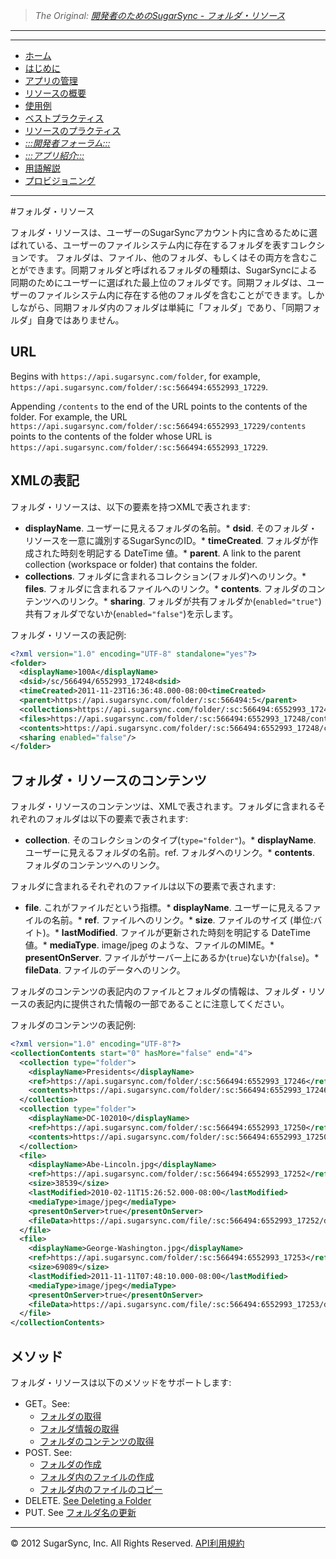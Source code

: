 > *The Original: [開発者のためのSugarSync - フォルダ・リソース](https://www.sugarsync.com/dev/api/folder-resource.html)*

---

---

* [ホーム](/target/dev/home.md)
* [はじめに](/target/dev/getting-started.md)
* [アプリの管理](/target/dev/managing-apps.md)
* [リソースの概要](/target/dev/resources.md)
* [使用例](/target/dev/using-api.md)
* [ベストプラクティス](/target/dev/best-practices.md)
* [リソースのプラクティス](/target/dev/api/resource-ref.md)
* [*:::開発者フォーラム:::*](http://groups.google.com/a/developers.sugarsync.com/group/platform-api/subscribe)
* [*:::アプリ紹介:::*](https://www.sugarsync.com/partners/)
* [用語解説](/target/dev/glossary.md)
* [プロビジョニング](/target/dev/dev-provisioning.md)

---

#フォルダ・リソース

フォルダ・リソースは、ユーザーのSugarSyncアカウント内に含めるために選ばれている、ユーザーのファイルシステム内に存在するフォルダを表すコレクションです。
フォルダは、ファイル、他のフォルダ、もしくはその両方を含むことができます。同期フォルダと呼ばれるフォルダの種類は、SugarSyncによる同期のためにユーザーに選ばれた最上位のフォルダです。同期フォルダは、ユーザーのファイルシステム内に存在する他のフォルダを含むことができます。しかしながら、同期フォルダ内のフォルダは単純に「フォルダ」であり、「同期フォルダ」自身ではありません。

## URL

Begins with `https://api.sugarsync.com/folder`, for example, `https://api.sugarsync.com/folder/:sc:566494:6552993_17229`.

Appending `/contents` to the end of the URL points to the contents of the folder. For example, the URL `https://api.sugarsync.com/folder/:sc:566494:6552993_17229/contents` points to the contents of the folder whose URL is `https://api.sugarsync.com/folder/:sc:566494:6552993_17229`.

## XMLの表記

フォルダ・リソースは、以下の要素を持つXMLで表されます:

* **displayName**. ユーザーに見えるフォルダの名前。* **dsid**. そのフォルダ・リソースを一意に識別するSugarSyncのID。* **timeCreated**. フォルダが作成された時刻を明記する DateTime 値。* **parent**. A link to the parent collection (workspace or folder) that contains the folder.
* **collections**. フォルダに含まれるコレクション(フォルダ)へのリンク。* **files**. フォルダに含まれるファイルへのリンク。* **contents**. フォルダのコンテンツへのリンク。* **sharing**. フォルダが共有フォルダか(`enabled="true"`)共有フォルダでないか(`enabled="false"`)を示します。

フォルダ・リソースの表記例:

```xml
<?xml version="1.0" encoding="UTF-8" standalone="yes"?>
<folder>
  <displayName>100A</displayName>
  <dsid>/sc/566494/6552993_17248<dsid>
  <timeCreated>2011-11-23T16:36:48.000-08:00<timeCreated>
  <parent>https://api.sugarsync.com/folder/:sc:566494:5</parent>
  <collections>https://api.sugarsync.com/folder/:sc:566494:6552993_17248/contents?type=folder</collections>
  <files>https://api.sugarsync.com/folder/:sc:566494:6552993_17248/contents?type=file</files>
  <contents>https://api.sugarsync.com/folder/:sc:566494:6552993_17248/contents</contents>
  <sharing enabled="false"/>
</folder>
```

## フォルダ・リソースのコンテンツ

フォルダ・リソースのコンテンツは、XMLで表されます。フォルダに含まれるそれぞれのフォルダは以下の要素で表されます:

* **collection**. そのコレクションのタイプ(`type="folder"`)。* **displayName**. ユーザーに見えるフォルダの名前。ref. フォルダへのリンク。* **contents**. フォルダのコンテンツへのリンク。

フォルダに含まれるそれぞれのファイルは以下の要素で表されます:

* **file**. これがファイルだという指標。* **displayName**. ユーザーに見えるファイルの名前。* **ref**. ファイルへのリンク。* **size**. ファイルのサイズ (単位:バイト)。* **lastModified**. ファイルが更新された時刻を明記する DateTime 値。* **mediaType**. image/jpeg のような、ファイルのMIME。* **presentOnServer**. ファイルがサーバー上にあるか(`true`)ないか(`false`)。* **fileData**. ファイルのデータへのリンク。

フォルダのコンテンツの表記内のファイルとフォルダの情報は、フォルダ・リソースの表記内に提供された情報の一部であることに注意してください。 

フォルダのコンテンツの表記例:

```xml
<?xml version="1.0" encoding="UTF-8"?>
<collectionContents start="0" hasMore="false" end="4">
  <collection type="folder">
    <displayName>Presidents</displayName>
    <ref>https://api.sugarsync.com/folder/:sc:566494:6552993_17246</ref>
    <contents>https://api.sugarsync.com/folder/:sc:566494:6552993_17246/contents>
  </collection>
  <collection type="folder">
    <displayName>DC-102010</displayName>
    <ref>https://api.sugarsync.com/folder/:sc:566494:6552993_17250</ref>
    <contents>https://api.sugarsync.com/folder/:sc:566494:6552993_17250/contents>
  </collection>
  <file>
    <displayName>Abe-Lincoln.jpg</displayName>
    <ref>https://api.sugarsync.com/folder/:sc:566494:6552993_17252</ref>
    <size>38539</size>
    <lastModified>2010-02-11T15:26:52.000-08:00</lastModified>
    <mediaType>image/jpeg</mediaType>
    <presentOnServer>true</presentOnServer>
    <fileData>https://api.sugarsync.com/file/:sc:566494:6552993_17252/data</fileData>
  </file>
  <file>
    <displayName>George-Washington.jpg</displayName>
    <ref>https://api.sugarsync.com/folder/:sc:566494:6552993_17253</ref>
    <size>69089</size>
    <lastModified>2011-11-11T07:48:10.000-08:00</lastModified>
    <mediaType>image/jpeg</mediaType>
    <presentOnServer>true</presentOnServer>
    <fileData>https://api.sugarsync.com/file/:sc:566494:6552993_17253/data</fileData>
  </file>
</collectionContents>
```

## メソッド

フォルダ・リソースは以下のメソッドをサポートします:

* GET。See:
  * [フォルダの取得](method/get-folders.md)
  * [フォルダ情報の取得](method/get-folder-info.md)
  * [フォルダのコンテンツの取得](method/get-folder-contents.md)
* POST. See:
  * [フォルダの作成](method/create-folder.md)
  * [フォルダ内のファイルの作成](method/create-file.md)
  * [フォルダ内のファイルのコピー](method/copy-file.md)
* DELETE. [See Deleting a Folder](method/delete-folder.md)
* PUT. See [フォルダ名の更新](method/update-folder-info.md)

---

© 2012 SugarSync, Inc. All Rights Reserved.  [API利用規約](/source/dev/terms.md)
